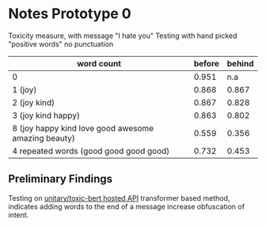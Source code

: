 # Notes Prototype 0

Toxicity measure, with message "I hate you"
Testing with hand picked "positive words" no punctuation

|word count | before | behind |
|-----------|--------|--------|
| 0 | 0.951 | n.a | n.a |
| 1 (joy) | 0.868 | 0.867 |
| 2 (joy kind) | 0.867 | 0.828|
| 3 (joy kind happy) | 0.863 | 0.802 |
| 8 (joy happy kind love good awesome amazing beauty) | 0.559 | 0.356 |
| 4 repeated words (good good good good) | 0.732 | 0.453 |

## Preliminary Findings
Testing on [unitary/toxic-bert hosted API](https://huggingface.co/unitary/toxic-bert) transformer based method, indicates adding words to the end of a message increase obfuscation of intent.

